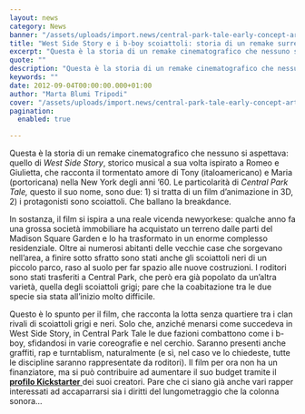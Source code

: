 ```yaml
---
layout: news
category: News
banner: "/assets/uploads/import.news/central-park-tale-early-concept-art.jpeg"
title: "West Side Story e i b-boy scoiattoli: storia di un remake surreale"
excerpt: "Questa è la storia di un remake cinematografico che nessuno si aspettava: quello di West Side Story, storico musical a sua volta ispirato a Romeo e Giulietta, che racconta il tormentato amore di Tony (italoamericano) e Maria (portoricana) nella New York degli anni ’60. Le particolarità di Central Park Tale, questo il suo nome, sono due: 1) [&hellip"
quote: ""
description: "Questa è la storia di un remake cinematografico che nessuno si aspettava: quello di West Side Story, storico musical a sua volta ispirato a Romeo e Giulietta, che racconta il tormentato amore di Tony (italoamericano) e Maria (portoricana) nella New York degli anni ’60. Le particolarità di Central Park Tale, questo il suo nome, sono due: 1) [&hellip"
keywords: ""
date: 2012-09-04T00:00:00.000+01:00
author: "Marta Blumi Tripodi"
cover: "/assets/uploads/import.news/central-park-tale-early-concept-art.jpeg"
pagination:
  enabled: true

---
```


Questa è la storia di un remake cinematografico che nessuno si aspettava: quello di _West Side Story_, storico musical a sua volta ispirato a Romeo e Giulietta, che racconta il tormentato amore di Tony (italoamericano) e Maria (portoricana) nella New York degli anni ’60\. Le particolarità di _Central Park Tale,_ questo il suo nome, sono due: 1) si tratta di un film d’animazione in 3D, 2) i protagonisti sono scoiattoli. Che ballano la breakdance.

In sostanza, il film si ispira a una reale vicenda newyorkese: qualche anno fa una grossa società immobiliare ha acquistato un terreno dalle parti del Madison Square Garden e lo ha trasformato in un enorme complesso residenziale. Oltre ai numerosi abitanti delle vecchie case che sorgevano nell’area, a finire sotto sfratto sono stati anche gli scoiattoli neri di un piccolo parco, raso al suolo per far spazio alle nuove costruzioni. I roditori sono stati trasferiti a Central Park, che però era già popolato da un’altra varietà, quella degli scoiattoli grigi; pare che la coabitazione tra le due specie sia stata all’inizio molto difficile.

Questo è lo spunto per il film, che racconta la lotta senza quartiere tra i clan rivali di scoiattoli grigi e neri. Solo che, anziché menarsi come succedeva in West Side Story, in Central Park Tale le due fazioni combattono come i b-boy, sfidandosi in varie coreografie e nel cerchio. Saranno presenti anche graffiti, rap e turntablism, naturalmente (e sì, nel caso ve lo chiedeste, tutte le discipline saranno rappresentate da roditori). Il film per ora non ha un finanziatore, ma si può contribuire ad aumentare il suo budget tramite il [**profilo Kickstarter** ](https://www.kickstarter.com/projects/527727468/central-park-tale?ref=live "http://www.kickstarter.com/projects/527727468/central-park-tale?ref=live")dei suoi creatori. Pare che ci siano già anche vari rapper interessati ad accaparrarsi sia i diritti del lungometraggio che la colonna sonora…
